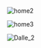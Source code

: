![home2](https://github.com/tanish-1/dall-e_project/assets/94254649/8384a679-1963-4366-8152-a3dec04fd0a9)


![home3](https://github.com/tanish-1/dall-e_project/assets/94254649/0a16eb6b-8405-4051-a2f3-085049f18de4)


![Dalle_2](https://github.com/tanish-1/dall-e_project/assets/94254649/154875c1-0c8a-4be6-a336-2d475f5bc744)
